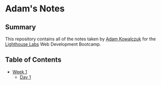 # Adam's Notes
<!-- # This is a H1 Header (largest)
###### This is an H6 head (smallest) -->
## Summary

This repository contains all of the notes taken by [Adam Kowalczuk](https://github.com/adam-kowalczuk) for the [Lighthouse Labs](https://lighthouselabs.ca) Web Development Bootcamp. 

## Table of Contents

* [Week 1](/Week_1)
  * [Day 1](Week_1/Day_1/)
